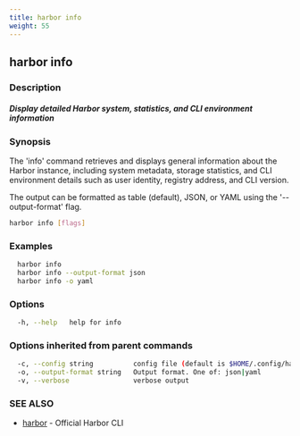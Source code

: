```yaml
---
title: harbor info
weight: 55
---
```

## harbor info

### Description

##### Display detailed Harbor system, statistics, and CLI environment information

### Synopsis

The 'info' command retrieves and displays general information about the Harbor instance, 
including system metadata, storage statistics, and CLI environment details such as user identity, 
registry address, and CLI version.

The output can be formatted as table (default), JSON, or YAML using the '--output-format' flag.

```sh
harbor info [flags]
```

### Examples

```sh
  harbor info
  harbor info --output-format json
  harbor info -o yaml
```

### Options

```sh
  -h, --help   help for info
```

### Options inherited from parent commands

```sh
  -c, --config string          config file (default is $HOME/.config/harbor-cli/config.yaml)
  -o, --output-format string   Output format. One of: json|yaml
  -v, --verbose                verbose output
```

### SEE ALSO

* [harbor](harbor.md)	 - Official Harbor CLI

